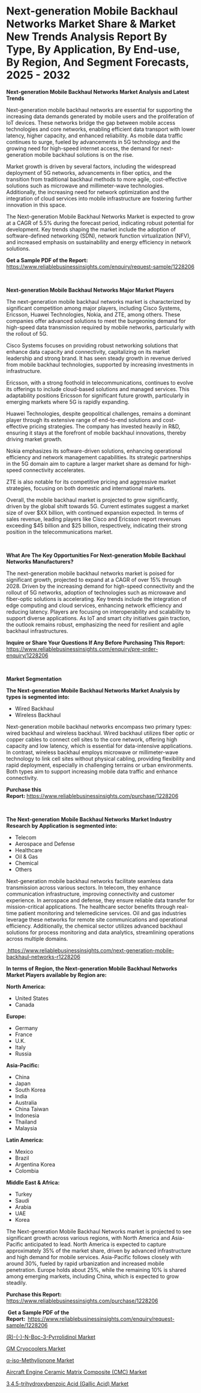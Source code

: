 <p><h1>Next-generation Mobile Backhaul Networks Market Share & Market New Trends Analysis Report By Type, By Application, By End-use, By Region, And Segment Forecasts, 2025 - 2032</h1></p><p><strong>Next-generation Mobile Backhaul Networks Market Analysis and Latest Trends</strong></p>
<p><p>Next-generation mobile backhaul networks are essential for supporting the increasing data demands generated by mobile users and the proliferation of IoT devices. These networks bridge the gap between mobile access technologies and core networks, enabling efficient data transport with lower latency, higher capacity, and enhanced reliability. As mobile data traffic continues to surge, fueled by advancements in 5G technology and the growing need for high-speed internet access, the demand for next-generation mobile backhaul solutions is on the rise.</p><p>Market growth is driven by several factors, including the widespread deployment of 5G networks, advancements in fiber optics, and the transition from traditional backhaul methods to more agile, cost-effective solutions such as microwave and millimeter-wave technologies. Additionally, the increasing need for network optimization and the integration of cloud services into mobile infrastructure are fostering further innovation in this space.</p><p>The Next-generation Mobile Backhaul Networks Market is expected to grow at a CAGR of 5.5% during the forecast period, indicating robust potential for development. Key trends shaping the market include the adoption of software-defined networking (SDN), network function virtualization (NFV), and increased emphasis on sustainability and energy efficiency in network solutions.</p></p>
<p><strong>Get a Sample PDF of the Report:&nbsp;</strong> <a href="https://www.reliablebusinessinsights.com/enquiry/request-sample/1228206?utm_campaign=100&utm_medium=2&utm_source=Github&utm_content=ia&utm_term=26032025&utm_id=next-generation-mobile-backhaul-networks">https://www.reliablebusinessinsights.com/enquiry/request-sample/1228206</a></p>
<p>&nbsp;</p>
<p><strong>Next-generation Mobile Backhaul Networks Major Market Players</strong></p>
<p><p>The next-generation mobile backhaul networks market is characterized by significant competition among major players, including Cisco Systems, Ericsson, Huawei Technologies, Nokia, and ZTE, among others. These companies offer advanced solutions to meet the burgeoning demand for high-speed data transmission required by mobile networks, particularly with the rollout of 5G.</p><p>Cisco Systems focuses on providing robust networking solutions that enhance data capacity and connectivity, capitalizing on its market leadership and strong brand. It has seen steady growth in revenue derived from mobile backhaul technologies, supported by increasing investments in infrastructure.</p><p>Ericsson, with a strong foothold in telecommunications, continues to evolve its offerings to include cloud-based solutions and managed services. This adaptability positions Ericsson for significant future growth, particularly in emerging markets where 5G is rapidly expanding.</p><p>Huawei Technologies, despite geopolitical challenges, remains a dominant player through its extensive range of end-to-end solutions and cost-effective pricing strategies. The company has invested heavily in R&D, ensuring it stays at the forefront of mobile backhaul innovations, thereby driving market growth.</p><p>Nokia emphasizes its software-driven solutions, enhancing operational efficiency and network management capabilities. Its strategic partnerships in the 5G domain aim to capture a larger market share as demand for high-speed connectivity accelerates.</p><p>ZTE is also notable for its competitive pricing and aggressive market strategies, focusing on both domestic and international markets.</p><p>Overall, the mobile backhaul market is projected to grow significantly, driven by the global shift towards 5G. Current estimates suggest a market size of over $XX billion, with continued expansion expected. In terms of sales revenue, leading players like Cisco and Ericsson report revenues exceeding $45 billion and $25 billion, respectively, indicating their strong position in the telecommunications market.</p></p>
<p>&nbsp;</p>
<p><strong>What Are The Key Opportunities For Next-generation Mobile Backhaul Networks Manufacturers?</strong></p>
<p><p>The next-generation mobile backhaul networks market is poised for significant growth, projected to expand at a CAGR of over 15% through 2028. Driven by the increasing demand for high-speed connectivity and the rollout of 5G networks, adoption of technologies such as microwave and fiber-optic solutions is accelerating. Key trends include the integration of edge computing and cloud services, enhancing network efficiency and reducing latency. Players are focusing on interoperability and scalability to support diverse applications. As IoT and smart city initiatives gain traction, the outlook remains robust, emphasizing the need for resilient and agile backhaul infrastructures.</p></p>
<p><strong>Inquire or Share Your Questions If Any Before Purchasing This Report:</strong> <a href="https://www.reliablebusinessinsights.com/enquiry/pre-order-enquiry/1228206?utm_campaign=100&utm_medium=2&utm_source=Github&utm_content=ia&utm_term=26032025&utm_id=next-generation-mobile-backhaul-networks">https://www.reliablebusinessinsights.com/enquiry/pre-order-enquiry/1228206</a></p>
<p>&nbsp;</p>
<p><strong>Market Segmentation</strong></p>
<p><strong>The Next-generation Mobile Backhaul Networks Market Analysis by types is segmented into:</strong></p>
<p><ul><li>Wired Backhaul</li><li>Wireless Backhaul</li></ul></p>
<p><p>Next-generation mobile backhaul networks encompass two primary types: wired backhaul and wireless backhaul. Wired backhaul utilizes fiber optic or copper cables to connect cell sites to the core network, offering high capacity and low latency, which is essential for data-intensive applications. In contrast, wireless backhaul employs microwave or millimeter-wave technology to link cell sites without physical cabling, providing flexibility and rapid deployment, especially in challenging terrains or urban environments. Both types aim to support increasing mobile data traffic and enhance connectivity.</p></p>
<p><strong>Purchase this Report:&nbsp;</strong><a href="https://www.reliablebusinessinsights.com/purchase/1228206?utm_campaign=100&utm_medium=2&utm_source=Github&utm_content=ia&utm_term=26032025&utm_id=next-generation-mobile-backhaul-networks">https://www.reliablebusinessinsights.com/purchase/1228206</a></p>
<p>&nbsp;</p>
<p><strong>The Next-generation Mobile Backhaul Networks Market Industry Research by Application is segmented into:</strong></p>
<p><ul><li>Telecom</li><li>Aerospace and Defense</li><li>Healthcare</li><li>Oil & Gas</li><li>Chemical</li><li>Others</li></ul></p>
<p><p>Next-generation mobile backhaul networks facilitate seamless data transmission across various sectors. In telecom, they enhance communication infrastructure, improving connectivity and customer experience. In aerospace and defense, they ensure reliable data transfer for mission-critical applications. The healthcare sector benefits through real-time patient monitoring and telemedicine services. Oil and gas industries leverage these networks for remote site communications and operational efficiency. Additionally, the chemical sector utilizes advanced backhaul solutions for process monitoring and data analytics, streamlining operations across multiple domains.</p></p>
<p><a href="https://www.reliablebusinessinsights.com/next-generation-mobile-backhaul-networks-r1228206?utm_campaign=100&utm_medium=2&utm_source=Github&utm_content=ia&utm_term=26032025&utm_id=next-generation-mobile-backhaul-networks">&nbsp;https://www.reliablebusinessinsights.com/next-generation-mobile-backhaul-networks-r1228206</a></p>
<p><strong>In terms of Region, the Next-generation Mobile Backhaul Networks Market Players available by Region are:</strong></p>
<p>
    <p> <strong> North America: </strong>
        <ul>
            <li>United States</li>
            <li>Canada</li>
        </ul>
        </p> 
    <p> <strong> Europe: </strong>
        <ul>
            <li>Germany</li>
            <li>France</li>
            <li>U.K.</li>
            <li>Italy</li>
            <li>Russia</li>
        </ul>
        </p> 
    <p> <strong> Asia-Pacific: </strong>
        <ul>
            <li>China</li>
            <li>Japan</li>
            <li>South Korea</li>
            <li>India</li>
            <li>Australia</li>
            <li>China Taiwan</li>
            <li>Indonesia</li>
            <li>Thailand</li>
            <li>Malaysia</li>
        </ul>
        </p> 
    <p> <strong> Latin America: </strong>
        <ul>
            <li>Mexico</li>
            <li>Brazil</li>
            <li>Argentina Korea</li>
            <li>Colombia</li>
        </ul>
        </p> 
    <p> <strong> Middle East & Africa: </strong>
        <ul>
            <li>Turkey</li>
            <li>Saudi</li>
            <li>Arabia</li>
            <li>UAE</li>
            <li>Korea</li>
        </ul>
    </p>
    </p>
<p><p>The Next-generation Mobile Backhaul Networks market is projected to see significant growth across various regions, with North America and Asia-Pacific anticipated to lead. North America is expected to capture approximately 35% of the market share, driven by advanced infrastructure and high demand for mobile services. Asia-Pacific follows closely with around 30%, fueled by rapid urbanization and increased mobile penetration. Europe holds about 25%, while the remaining 10% is shared among emerging markets, including China, which is expected to grow steadily.</p></p>
<p><strong>Purchase this Report: </strong><a href="https://www.reliablebusinessinsights.com/purchase/1228206?utm_campaign=100&utm_medium=2&utm_source=Github&utm_content=ia&utm_term=26032025&utm_id=next-generation-mobile-backhaul-networks">https://www.reliablebusinessinsights.com/purchase/1228206</a></p>
<p>&nbsp;<strong>Get a Sample PDF of the Report:&nbsp;&nbsp;</strong><a href="https://www.reliablebusinessinsights.com/enquiry/request-sample/1228206?utm_campaign=100&utm_medium=2&utm_source=Github&utm_content=ia&utm_term=26032025&utm_id=next-generation-mobile-backhaul-networks">https://www.reliablebusinessinsights.com/enquiry/request-sample/1228206</a></p>
<p><strong></strong></p>
<p><p><a href="https://github.com/buseknoden2b/Market-Research-Report-List-1/blob/main/r-n-boc-3-pyrrolidinol-market.md?utm_campaign=100&utm_medium=2&utm_source=Github&utm_content=ia&utm_term=26032025&utm_id=next-generation-mobile-backhaul-networks">(R)-(-)-N-Boc-3-Pyrrolidinol Market</a></p><p><a href="https://github.com/heinslakey2x/Market-Research-Report-List-1/blob/main/gm-cryocoolers-market.md?utm_campaign=100&utm_medium=2&utm_source=Github&utm_content=ia&utm_term=26032025&utm_id=next-generation-mobile-backhaul-networks">GM Cryocoolers Market</a></p><p><a href="https://github.com/bauldlimle6h/Market-Research-Report-List-1/blob/main/a-iso-methylionone-market.md?utm_campaign=100&utm_medium=2&utm_source=Github&utm_content=ia&utm_term=26032025&utm_id=next-generation-mobile-backhaul-networks">α-iso-Methylionone Market</a></p><p><a href="https://github.com/sternymkere4/Market-Research-Report-List-1/blob/main/aircraft-engine-ceramic-matrix-composite-cmc-market.md?utm_campaign=100&utm_medium=2&utm_source=Github&utm_content=ia&utm_term=26032025&utm_id=next-generation-mobile-backhaul-networks">Aircraft Engine Ceramic Matrix Composite (CMC) Market</a></p><p><a href="https://github.com/shimweummul/Market-Research-Report-List-1/blob/main/345-trihydroxybenzoic-acid-gallic-acid-market.md?utm_campaign=100&utm_medium=2&utm_source=Github&utm_content=ia&utm_term=26032025&utm_id=next-generation-mobile-backhaul-networks">3,4,5-trihydroxybenzoic Acid (Gallic Acid) Market</a></p></p>